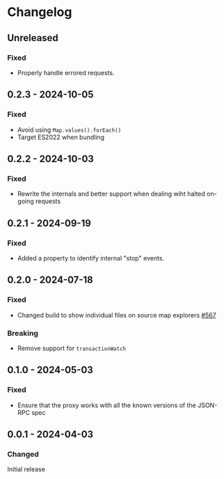 # Changelog

## Unreleased

### Fixed

- Properly handle errored requests.

## 0.2.3 - 2024-10-05

### Fixed

- Avoid using `Map.values().forEach()`
- Target ES2022 when bundling

## 0.2.2 - 2024-10-03

### Fixed

- Rewrite the internals and better support when dealing wiht halted on-going requests

## 0.2.1 - 2024-09-19

### Fixed

- Added a property to identify internal "stop" events.

## 0.2.0 - 2024-07-18

### Fixed

- Changed build to show individual files on source map explorers [#567](https://github.com/polkadot-api/polkadot-api/pull/567)

### Breaking

- Remove support for `transactionWatch`

## 0.1.0 - 2024-05-03

### Fixed

- Ensure that the proxy works with all the known versions of the JSON-RPC spec

## 0.0.1 - 2024-04-03

### Changed

Initial release
